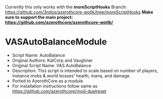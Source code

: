 Currently this only works with the <b>moreScriptHooks</b> Branch:
https://github.com/3ndos/azerothcore-wotlk/tree/moreScriptHooks
<b>Make sure to support the main project:
https://github.com/azerothcore/azerothcore-wotlk/</b>
# VASAutoBalanceModule
* Script Name: AutoBalance
* Original Authors: KalCorp and Vaughner
* Original Script Name: VAS.AutoBalance
* Description: This script is intended to scale based on number of players, instance mobs & world bosses' health, mana, and damage.
* Ported to AzerothCore as a module
* For installation instructions follow same as https://github.com/azerothcore/mod-duelreset
